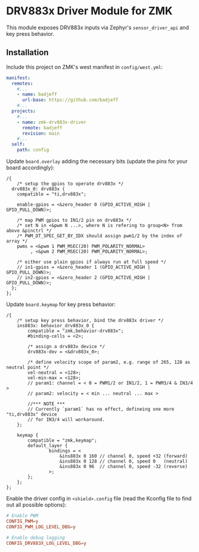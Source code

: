 # DRV883x Driver Module for ZMK

This module exposes DRV883x inputs via Zephyr's `sensor_driver_api` and key press behavior.

## Installation

Include this project on ZMK's west manifest in `config/west.yml`:

```yml
manifest:
  remotes:
    #...
    - name: badjeff
      url-base: https://github.com/badjeff
    #...
  projects:
    #...
    - name: zmk-drv883x-driver
      remote: badjeff
      revision: main
    #...
  self:
    path: config
```

Update `board.overlay` adding the necessary bits (update the pins for your board accordingly):

```dts
/{
    /* setup the gpios to operate drv883x */
  drv883x_0: drv883x {
    compatible = "ti,drv883x";

    enable-gpios = <&zero_header 0 (GPIO_ACTIVE_HIGH | GPIO_PULL_DOWN)>;

    /* map PWM gpios to IN1/2 pin on drv883x */
    /* set N in <&pwm N ...>, where N is refering to group<N> from above &pinctrl */
    /* PWM_DT_SPEC_GET_BY_IDX should assign pwm1/2 by the index of array */
    pwms = <&pwm 1 PWM_MSEC(20) PWM_POLARITY_NORMAL>
         , <&pwm 2 PWM_MSEC(20) PWM_POLARITY_NORMAL>;

    /* either use plain gpios if always run at full speed */
    // in1-gpios = <&zero_header 1 (GPIO_ACTIVE_HIGH | GPIO_PULL_DOWN)>;
    // in2-gpios = <&zero_header 2 (GPIO_ACTIVE_HIGH | GPIO_PULL_DOWN)>;
  };
};
```

Update `board.keymap` for key press behavior:

```keymap
/{
    /* setup key press behavior, bind the drv883x driver */
    ins883x: behavior_drv883x_0 {
        compatible = "zmk,behavior-drv883x";
        #binding-cells = <2>;

        /* assign a drv883x device */
        drv883x-dev = <&drv883x_0>;

        /* define velocity scope of param2, e.g. range of 265, 128 as neutral point */
        vel-neutral = <128>;
        vel-min-max = <128>;
        // param1: channel = < 0 = PWM1/2 or IN1/2, 1 = PWM3/4 & IN3/4 >
        // param2: velocity = < min ... neutral ... max >

        //*** NOTE ***
        // Currently `param1` has no effect, defineing one more "ti,drv883x" device
        // for IN3/4 will workaround.
    };

    keymap {
        compatible = "zmk,keymap";
        default_layer {
                bindings = <
                    &ins883x 0 160 // channel 0, speed +32 (forward)
                    &ins883x 0 128 // channel 0, speed 0   (neutral)
                    &ins883x 0 96  // channel 0, speed -32 (reverse)
                >;
        };
    };
};
```

Enable the driver config in `<shield>.config` file (read the Kconfig file to find out all possible options):

```conf
# Enable PWM
CONFIG_PWM=y
CONFIG_PWM_LOG_LEVEL_DBG=y

# Enable debug logging
CONFIG_DRV883X_LOG_LEVEL_DBG=y
```
